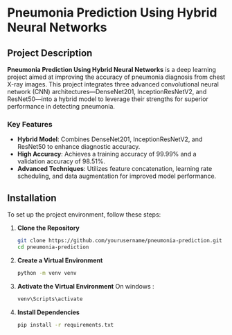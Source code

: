 # Pneumonia Prediction Using Hybrid Neural Networks

## Project Description

**Pneumonia Prediction Using Hybrid Neural Networks** is a deep learning project aimed at improving the accuracy of pneumonia diagnosis from chest X-ray images. This project integrates three advanced convolutional neural network (CNN) architectures—DenseNet201, InceptionResNetV2, and ResNet50—into a hybrid model to leverage their strengths for superior performance in detecting pneumonia.

### Key Features
- **Hybrid Model**: Combines DenseNet201, InceptionResNetV2, and ResNet50 to enhance diagnostic accuracy.
- **High Accuracy**: Achieves a training accuracy of 99.99% and a validation accuracy of 98.51%.
- **Advanced Techniques**: Utilizes feature concatenation, learning rate scheduling, and data augmentation for improved model performance.

## Installation

To set up the project environment, follow these steps:

1. **Clone the Repository**

   ```bash
   git clone https://github.com/yourusername/pneumonia-prediction.git
   cd pneumonia-prediction
2. **Create a Virtual Environment**
   ```bash
   python -m venv venv
3. **Activate the Virtual Environment**
   On windows :
      ```bash
      venv\Scripts\activate

4. **Install Dependencies**

   ```bash
   pip install -r requirements.txt


  
  
